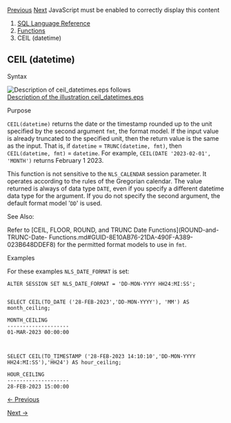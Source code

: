 [Previous](CAST.md) [Next](ceil-interval.md) JavaScript must be enabled to
correctly display this content

  1. [SQL Language Reference ](index.md)
  2. [Functions](Functions.md)
  3. CEIL (datetime)

## CEIL (datetime)

Syntax

  

![Description of ceil_datetimes.eps
follows](https://docs.oracle.com/en/database/oracle/oracle-database/23/sqlrf/img/ceil_datetimes.gif)  
[Description of the illustration
ceil_datetimes.eps](img_text/ceil_datetimes.md)

  

Purpose

`CEIL(datetime)` returns the date or the timestamp rounded up to the unit
specified by the second argument `fmt`, the format model. If the input value
is already truncated to the specified unit, then the return value is the same
as the input. That is, if `datetime` = `TRUNC(datetime, fmt)`, then
`CEIL(datetime, fmt)` = `datetime`. For example, `CEIL(DATE '2023-02-01',
'MONTH')` returns February 1 2023.

This function is not sensitive to the `NLS_CALENDAR` session parameter. It
operates according to the rules of the Gregorian calendar. The value returned
is always of data type `DATE`, even if you specify a different datetime data
type for the argument. If you do not specify the second argument, the default
format model '`DD`' is used.

See Also:

Refer to [CEIL, FLOOR, ROUND, and TRUNC Date Functions](ROUND-and-TRUNC-Date-
Functions.md#GUID-8E10AB76-21DA-490F-A389-023B648DDEF8) for the permitted
format models to use in `fmt`.

Examples

For these examples `NLS_DATE_FORMAT` is set:

    
    
    ALTER SESSION SET NLS_DATE_FORMAT = 'DD-MON-YYYY HH24:MI:SS';
    
    
    SELECT CEIL(TO_DATE ('28-FEB-2023','DD-MON-YYYY'), 'MM') AS month_ceiling;
    
    MONTH_CEILING
    --------------------
    01-MAR-2023 00:00:00
    
    
    
    SELECT CEIL(TO_TIMESTAMP ('28-FEB-2023 14:10:10','DD-MON-YYYY HH24:MI:SS'),'HH24') AS hour_ceiling;
    
    HOUR_CEILING
    --------------------
    28-FEB-2023 15:00:00
    


[← Previous](CAST.md)

[Next →](ceil-interval.md)
